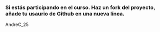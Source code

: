 ### Si estás participando en el curso. Haz un fork del proyecto, añade tu usaurio de Github en una nueva línea.

AndreC_25